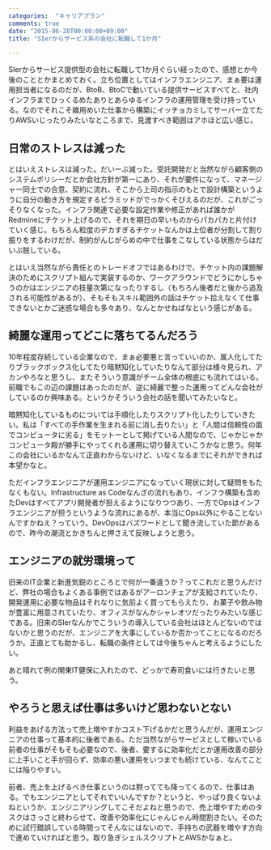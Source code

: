 ```yaml
---
categories:  "キャリアプラン"
comments: true
date: "2015-06-28T00:00:00+09:00"
title: "SIerからサービス系の会社に転職して1か月"

---
```


SIerからサービス提供型の会社に転職して1か月ぐらい経ったので、感想とか今後のこととかまとめておく。立ち位置としてはインフラエンジニア、まぁ要は運用担当者になるのだが、BtoB、BtoCで動いている提供サービスすべてと、社内インフラまでひっくるめたありとあらゆるインフラの運用管理を受け持っている。なのでそれこそ雑用めいた仕事から構築にイッチョカミしてサーバー立てたりAWSいじったりみたいなところまで、見渡すべき範囲はアホほど広い感じ。

日常のストレスは減った
---
とはいえストレスは減った。だいーぶ減った。受託開発だと当然ながら顧客側のシステムポリシーだとか会社方針が第一にあり、それが要件になって、マネージャー同士での合意、契約に流れ、そこから上司の指示のもとで設計構築というように自分の動き方を規定するピラミッドがでっかくそびえるのだが、これがごっそりなくなった。インフラ関連で必要な設定作業や修正があれば誰かがRedmineにチケット上げるので、それを期日の早いものからパカパカと片付けていく感じ。もちろん粒度のデカすぎるチケットなんかは上位者が分割して割り振りをするわけだが、制約がんじがらめの中で仕事をこなしている状態からはだいぶ脱している。

とはいえ当然ながら責任とのトレードオフではあるわけで、チケット内の課題解決のためにスクリプト組んで実装するのか、ワークアラウンドでどうにかしちゃうのかはエンジニアの技量次第になったりするし（もちろん後者だと後から追及される可能性があるが）、そもそもスキル範囲外の話はチケット拾えなくて仕事できないとかご迷惑な場合も多々あり、なんとかせねばなという感じがある。

綺麗な運用ってどこに落ちてるんだろう
---
10年程度存続している企業なので、まぁ必要悪と言っていいのか、属人化してたりブラックボックス化してたり暗黙知化していたりなんて部分は様々見られ、アカンやろなと思うし、またそういう意識がチーム全体の根底にも流れてはいる。前職でもこの辺の課題はあったのだが、逆に綺麗で整った運用ってどんな会社がしているのか興味ある。というかそういう会社の話を聞いてみたいなと。

暗黙知化しているものについては手順化したりスクリプト化したりしていきたい。私は「すべての手作業を生まれる前に消し去りたい」と「人間は信頼性の面でコンピュータに劣る」をモットーとして掲げている人間なので、じゃかじゃかコンピュータ殿が勝手にやってくれる運用に切り替えていこうかなと思う。何年この会社にいるかなんて正直わからないけど、いなくなるまでにそれができれば本望かなと。

ただインフラエンジニアが運用エンジニアになっていく現状に対して疑問をもたなくもない。Infrastructure as Codeなんざの流れもあり、インフラ構築も含めたDevはすべてアプリ開発者が担えるようになりつつあり、一方でOpsはインフラエンジニアが担うというような流れにあるが、本当にOps以外にやることないんですかねえ？っていう。DevOpsはバズワードとして聞き流していた節があるので、昨今の潮流とかきちんと押さえて反映しようと思う。

エンジニアの就労環境って
---
旧来のIT企業と新進気鋭のところとで何が一番違うか？ってこれだと思うんだけど、弊社の場合もよくある事例ではあるがアーロンチェアが支給されていたり、開発運用に必要な物品はそれなりに気前よく買ってもらえたり、お菓子や飲み物が豊富に用意されていたり、オフィスがなんかシャレオツだったりみたいな感じである。旧来のSIerなんかでこういうの導入している会社はほとんどないのではないかと思うのだが、エンジニアを大事にしているか否かってことになるのだろうか。正直とても助かるし、転職の条件としては今後ちゃんと考えるようにしたい。

あと晴れて例の関東IT健保に入れたので、どっかで寿司食いには行きたいと思う。

やろうと思えば仕事は多いけど思わないとない
---
利益をあげる方法って売上増やすかコスト下げるかだと思うんだが、運用エンジニアの仕事って基本的に後者である。ただ当然ながらサービスとして稼いでいる前者の仕事がそもそも必要なので、後者、要するに効率化だとか運用改善の部分に上手いこと手が回らず、効率の悪い運用をいつまでも続けている、なんてことには陥りやすい。

前者、売上を上げるべき仕事というのは黙ってても降ってくるので、仕事はある。でもエンジニアとしてそれでいいんですか？というと、やっぱり良くないよねというか、エンジニアリングしてこそだよねと思うので、売上増やすためのタスクはさっさと終わらせて、改善や効率化にじゃんじゃん時間割きたい。そのために試行錯誤している時間ってそんなにはないので、手持ちの武器を増やす方向で進めていければと思う。取り急ぎシェルスクリプトとAWSかなぁと。

